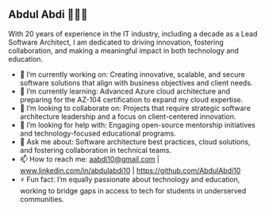 <!-- ## Hi there 👋


**AbdulAbdi10/AbdulAbdi10** is a ✨ _special_ ✨ repository because its `README.md` (this file) appears on your GitHub profile.

Here are some ideas to get you started:

- 🔭 I’m currently working on ...
- 🌱 I’m currently learning ...
- 👯 I’m looking to collaborate on ...
- 🤔 I’m looking for help with ...
- 💬 Ask me about ...
- 📫 How to reach me: ...
- 😄 Pronouns: ...
- ⚡ Fun fact: ...
-->
## Abdul Abdi 👨‍💻✨
With 20 years of experience in the IT industry, including a decade as a Lead Software Architect, I am dedicated to driving innovation, fostering collaboration, and making a meaningful impact in both technology and education.

- 🔭 I’m currently working on: Creating innovative, scalable, and secure software solutions that align with business objectives and client needs.
- 🌱 I’m currently learning: Advanced Azure cloud architecture and preparing for the AZ-104 certification to expand my cloud expertise.
- 👯 I’m looking to collaborate on: Projects that require strategic software architecture leadership and a focus on client-centered innovation.
- 🤔 I’m looking for help with: Engaging open-source mentorship initiatives and technology-focused educational programs.
- 💬 Ask me about: Software architecture best practices, cloud solutions, and fostering collaboration in technical teams.
- 📫 How to reach me: aabdi10@gmail.com | www.linkedin.com/in/abdulabdi10 | https://github.com/AbdulAbdi10
- ⚡ Fun fact: I’m equally passionate about technology and education, working to bridge gaps in access to tech for students in underserved communities.

